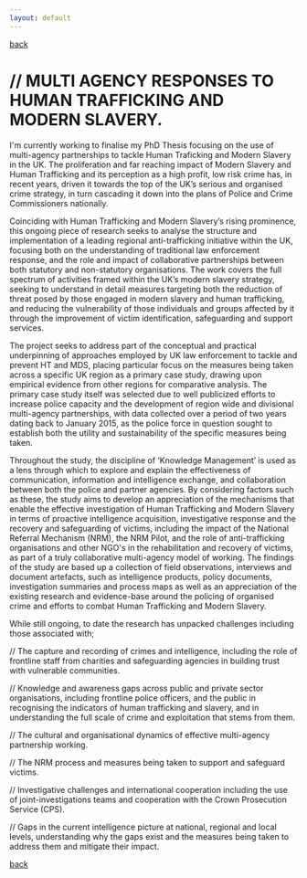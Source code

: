 ```yaml
---
layout: default
---
```


[back](./) 
 
# // MULTI AGENCY RESPONSES TO HUMAN TRAFFICKING AND MODERN SLAVERY.
 
 I'm currently working to finalise my PhD Thesis focusing on the use of multi-agency partnerships to tackle Human Traficking and Modern Slavery in the UK. The proliferation and far reaching impact of Modern Slavery and Human Trafficking and its perception as a high profit, low risk crime has, in recent years, driven it towards the top of the UK’s serious and organised crime strategy, in turn cascading it down into the plans of Police and Crime Commissioners nationally. 
 
 Coinciding with Human Trafficking and Modern Slavery’s rising prominence, this ongoing piece of research seeks to analyse the structure and implementation of a leading regional anti-trafficking initiative within the UK, focusing both on the understanding of traditional law enforcement response, and the role and impact of collaborative partnerships between both statutory and non-statutory organisations. The work covers the full spectrum of activities framed within the UK’s modern slavery strategy, seeking to understand in detail measures targeting both the reduction of threat posed by those engaged in modern slavery and human trafficking, and reducing the vulnerability of those individuals and groups affected by it through the improvement of victim identification, safeguarding and support services. 
 
 The project seeks to address part of the conceptual and practical underpinning of approaches employed by UK law enforcement to tackle and prevent HT and MDS, placing particular focus on the measures being taken across a specific UK region as a primary case study, drawing upon empirical evidence from other regions for comparative analysis. The primary case study itself was selected due to well publicized efforts to increase police capacity and the development of region wide and divisional multi-agency partnerships, with data collected over a period of two years dating back to January 2015, as the police force in question sought to establish both the utility and sustainability of the specific measures being taken. 
 
 Throughout the study, the discipline of ‘Knowledge Management’ is used as a lens through which to explore and explain the effectiveness of communication, information and intelligence exchange, and collaboration between both the police and partner agencies. By considering factors such as these, the study aims to develop an appreciation of the mechanisms that enable the effective investigation of Human Trafficking and Modern Slavery in terms of proactive intelligence acquisition, investigative response and the recovery and safeguarding of victims, including the impact of the National Referral Mechanism (NRM), the NRM Pilot, and the role of anti-trafficking organisations and other NGO's in the rehabilitation and recovery of victims, as part of a truly collaborative multi-agency model of working. The findings of the study are based up a collection of field observations, interviews and document artefacts, such as intelligence products, policy documents, investigation summaries and process maps as well as an appreciation of the existing research and evidence-base around the policing of organised crime and efforts to combat Human Trafficking and Modern Slavery. 
 
 While still ongoing, to date the research has unpacked challenges including those associated with;
 
 // The capture and recording of crimes and intelligence, including the role of frontline staff from charities and safeguarding agencies in building trust with vulnerable communities. 
 
 // Knowledge and awareness gaps across public and private sector organisations, including frontline police officers, and the public in recognising the indicators of human trafficking and slavery, and in understanding the full scale of crime and exploitation that stems from them. 
 
 // The cultural and organisational dynamics of effective multi-agency partnership working. 
 
 // The NRM process and measures being taken to support and safeguard victims. 
 
 // Investigative challenges and international cooperation including the use of joint-investigations teams and cooperation with the Crown Prosecution Service (CPS). 
 
 // Gaps in the current intelligence picture at national, regional and local levels, understanding why the gaps exist and the measures being taken to address them and mitigate their impact.

 
 
[back](./)
